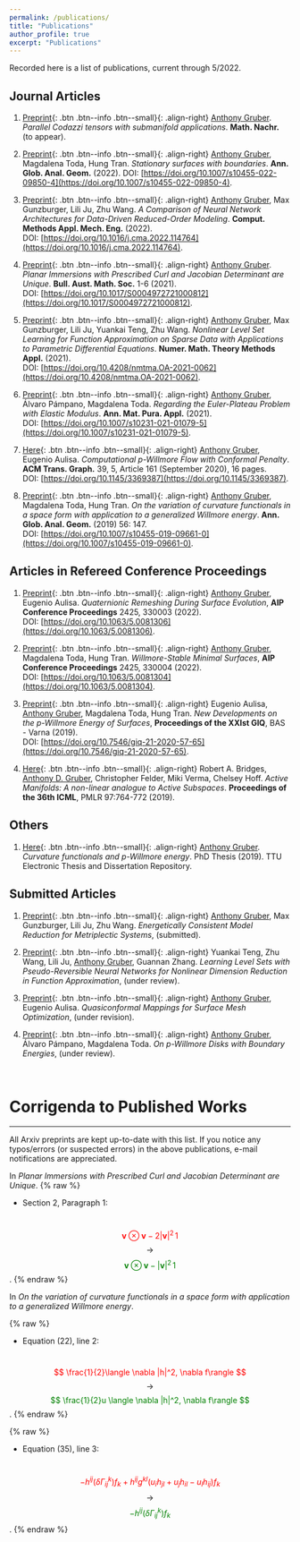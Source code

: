 ```yaml
---
permalink: /publications/
title: "Publications"
author_profile: true
excerpt: "Publications"
---
```


Recorded here is a list of publications, current through 5/2022.

## Journal Articles
1. [Preprint](https://arxiv.org/abs/2004.03103#){: .btn .btn--info .btn--small}{: .align-right}
<ins>Anthony Gruber</ins>.  *Parallel Codazzi tensors with submanifold applications*.  **Math. Nachr.** (to appear).

1. [Preprint](https://arxiv.org/abs/1912.07103#){: .btn .btn--info .btn--small}{: .align-right}
<ins>Anthony Gruber</ins>, Magdalena Toda, Hung Tran.  *Stationary surfaces with boundaries*.  **Ann. Glob. Anal. Geom.** (2022).
DOI: [https://doi.org/10.1007/s10455-022-09850-4](https://doi.org/10.1007/s10455-022-09850-4).

1. [Preprint](https://arxiv.org/abs/2110.03442#){: .btn .btn--info .btn--small}{: .align-right}
<ins>Anthony Gruber</ins>, Max Gunzburger, Lili Ju, Zhu Wang.  *A Comparison of Neural Network Architectures for Data-Driven Reduced-Order Modeling*.  **Comput. Methods Appl. Mech. Eng.** (2022).  
DOI: [https://doi.org/10.1016/j.cma.2022.114764](https://doi.org/10.1016/j.cma.2022.114764).

1. [Preprint](https://arxiv.org/abs/2107.13707#){: .btn .btn--info .btn--small}{: .align-right}
<ins>Anthony Gruber</ins>.  *Planar Immersions with Prescribed Curl and Jacobian Determinant are Unique*.  **Bull. Aust. Math. Soc.** 1-6 (2021).  
DOI: [https://doi.org/10.1017/S0004972721000812](https://doi.org/10.1017/S0004972721000812).

1. [Preprint](https://arxiv.org/abs/2104.14072#){: .btn .btn--info .btn--small}{: .align-right}
<ins>Anthony Gruber</ins>, Max Gunzburger, Lili Ju, Yuankai Teng, Zhu Wang.  *Nonlinear Level Set Learning for Function Approximation on Sparse Data with Applications to Parametric Differential Equations*.  **Numer. Math. Theory Methods Appl.** (2021).  
DOI: [https://doi.org/10.4208/nmtma.OA-2021-0062](https://doi.org/10.4208/nmtma.OA-2021-0062).

1. [Preprint](https://arxiv.org/abs/2010.00149#){: .btn .btn--info .btn--small}{: .align-right}
<ins>Anthony Gruber</ins>, Álvaro Pámpano, Magdalena Toda.  *Regarding the Euler-Plateau Problem with Elastic Modulus*. **Ann. Mat. Pura. Appl.** (2021).  
DOI: [https://doi.org/10.1007/s10231-021-01079-5](https://doi.org/10.1007/s10231-021-01079-5).

1. [Here](https://dl.acm.org/doi/10.1145/3369387?cid=99659571076){: .btn .btn--info .btn--small}{: .align-right}
<ins>Anthony Gruber</ins>, Eugenio Aulisa.  *Computational p-Willmore Flow with Conformal Penalty*. **ACM Trans. Graph.** 39, 5, Article 161 (September 2020), 16 pages.  
DOI: [https://doi.org/10.1145/3369387](https://doi.org/10.1145/3369387).

1. [Preprint](https://arxiv.org/abs/1905.01759#){: .btn .btn--info .btn--small}{: .align-right}
<ins>Anthony Gruber</ins>, Magdalena Toda, Hung Tran.  *On the variation of curvature functionals in a space form with application to a generalized Willmore energy*. **Ann. Glob. Anal. Geom.** (2019) 56: 147.  
DOI: [https://doi.org/10.1007/s10455-019-09661-0](https://doi.org/10.1007/s10455-019-09661-0).

## Articles in Refereed Conference Proceedings
1. [Preprint](/files/preprints/QRDSE.pdf){: .btn .btn--info .btn--small}{: .align-right}
<ins>Anthony Gruber</ins>, Eugenio Aulisa.  *Quaternionic Remeshing During Surface Evolution*, **AIP Conference Proceedings** 2425, 330003 (2022).  
DOI: [https://doi.org/10.1063/5.0081306](https://doi.org/10.1063/5.0081306).

1. [Preprint](/files/preprints/WSMS.pdf){: .btn .btn--info .btn--small}{: .align-right}
<ins>Anthony Gruber</ins>, Magdalena Toda, Hung Tran.  *Willmore-Stable Minimal Surfaces*, **AIP Conference Proceedings** 2425, 330004 (2022).  
DOI: [https://doi.org/10.1063/5.0081304](https://doi.org/10.1063/5.0081304).

1. [Preprint](/files/preprints/PWillmoreGIQ.pdf){: .btn .btn--info .btn--small}{: .align-right}
Eugenio Aulisa, <ins>Anthony Gruber</ins>, Magdalena Toda, Hung Tran.  *New Developments on the p-Willmore Energy of Surfaces*, **Proceedings of the XXIst GIQ**, BAS - Varna (2019).  
DOI: [https://doi.org/10.7546/giq-21-2020-57-65](https://doi.org/10.7546/giq-21-2020-57-65).

1. [Here](http://proceedings.mlr.press/v97/bridges19a/bridges19a.pdf){: .btn .btn--info .btn--small}{: .align-right}
Robert A. Bridges, <ins>Anthony D. Gruber</ins>, Christopher Felder, Miki Verma, Chelsey Hoff.  *Active Manifolds: A non-linear analogue to Active Subspaces*. **Proceedings of the 36th ICML**, PMLR 97:764-772 (2019).

## Others
1. [Here](https://ttu-ir.tdl.org/handle/2346/85351#){: .btn .btn--info .btn--small}{: .align-right}
<ins>Anthony Gruber</ins>.  *Curvature functionals and p-Willmore energy*.  PhD Thesis (2019).  TTU Electronic Thesis and Dissertation Repository.

## Submitted Articles
1. [Preprint](https://arxiv.org/abs/2204.08049#){: .btn .btn--info .btn--small}{: .align-right}
<ins>Anthony Gruber</ins>, Max Gunzburger, Lili Ju, Zhu Wang.  *Energetically Consistent Model Reduction for Metriplectic Systems*, (submitted).

1. [Preprint](https://arxiv.org/abs/2112.01438#){: .btn .btn--info .btn--small}{: .align-right}
Yuankai Teng, Zhu Wang, Lili Ju, <ins>Anthony Gruber</ins>, Guannan Zhang.  *Learning Level Sets with Pseudo-Reversible Neural Networks for Nonlinear Dimension Reduction in Function Approximation*, (under review).

1. [Preprint](/files/preprints/QC_paper.pdf){: .btn .btn--info .btn--small}{: .align-right}
<ins>Anthony Gruber</ins>, Eugenio Aulisa.  *Quasiconformal Mappings for Surface Mesh Optimization*, (under revision).

1. [Preprint](https://arxiv.org/abs/2110.14778#){: .btn .btn--info .btn--small}{: .align-right}
<ins>Anthony Gruber</ins>, Álvaro Pámpano, Magdalena Toda.  *On p-Willmore Disks with Boundary Energies*, (under review).


&nbsp;
# Corrigenda to Published Works
---
All Arxiv preprints are kept up-to-date with this list.  If you notice any typos/errors (or suspected errors) in the above publications, e-mail notifications are appreciated.

In *Planar Immersions with Prescribed Curl and Jacobian Determinant are Unique*.
{% raw %}
- Section 2, Paragraph 1:

&nbsp; &nbsp; &nbsp; &nbsp; &nbsp; &nbsp; &nbsp; &nbsp; &nbsp; &nbsp; <span style="color:red"> $$ \mathbf{v} \otimes \mathbf{v} - 2|\mathbf{v}|^2\,1 $$ </span> $$ \,\,\longrightarrow\,\, $$ <span style="color:green"> $$ \mathbf{v} \otimes \mathbf{v} - |\mathbf{v}|^2\,1 $$ </span>.
{% endraw %}

In *On the variation of curvature functionals in a space form with application to a generalized Willmore energy*.

{% raw %}
- Equation (22), line 2:

&nbsp; &nbsp; &nbsp; &nbsp; &nbsp; &nbsp; &nbsp; &nbsp; &nbsp; &nbsp; <span style="color:red"> $$ \frac{1}{2}\langle \nabla |h|^2, \nabla f\rangle $$ </span> $$ \,\,\longrightarrow\,\, $$ <span style="color:green"> $$ \frac{1}{2}u \langle \nabla |h|^2, \nabla f\rangle $$ </span>.
{% endraw %}

{% raw %}
- Equation (35), line 3:

&nbsp; &nbsp; &nbsp; &nbsp; &nbsp; &nbsp; &nbsp; &nbsp; &nbsp; &nbsp; <span style="color:red"> $$ - h^{ij}(\delta\Gamma^k_{ij})f_k + h^{ij}g^{kl}(u_ih_{jl}+u_jh_{il}-u_lh_{ij})f_k $$ </span> $$ \,\,\longrightarrow\,\, $$ <span style="color:green"> $$ -h^{ij}(\delta\Gamma^k_{ij})f_k $$ </span>.
{% endraw %}

